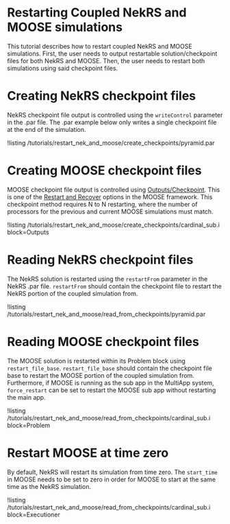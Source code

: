 # Restarting Coupled NekRS and MOOSE simulations

This tutorial describes how to restart coupled NekRS
and MOOSE simulations. First, the user needs to output
restartable solution/checkpoint files for both NekRS and MOOSE.
Then, the user needs to restart both simulations
using said checkpoint files.

# Creating NekRS checkpoint files

NekRS checkpoint file output is controlled
using the `writeControl` parameter in the .par file.
The .par example below only writes a single checkpoint file
at the end of the simulation.

!listing /tutorials/restart_nek_and_moose/create_checkpoints/pyramid.par

# Creating MOOSE checkpoint files

MOOSE checkpoint file output is controlled
using [Outputs/Checkpoint](https://mooseframework.inl.gov/source/outputs/Checkpoint.html).
This is one of the [Restart and Recover](https://mooseframework.inl.gov/application_usage/restart_recover.html)
options in the MOOSE framework. This checkpoint method requires N to N restarting, where the number of processors
for the previous and current MOOSE simulations must match.

!listing /tutorials/restart_nek_and_moose/create_checkpoints/cardinal_sub.i
  block=Outputs

# Reading NekRS checkpoint files

The NekRS solution is restarted using the `restartFrom`
parameter in the NekRS .par file. `restartFrom` should contain the
checkpoint file to restart the NekRS portion of the coupled simulation from.

!listing /tutorials/restart_nek_and_moose/read_from_checkpoints/pyramid.par

# Reading MOOSE checkpoint files

The MOOSE solution is restarted within its Problem block
using `restart_file_base`. `restart_file_base` should contain the
checkpoint file base to restart the MOOSE portion of the
coupled simulation from. Furthermore, if MOOSE is running as the sub app in the MultiApp
system, `force_restart` can be set to restart the MOOSE sub app
without restarting the main app.

!listing /tutorials/restart_nek_and_moose/read_from_checkpoints/cardinal_sub.i
  block=Problem

# Restart MOOSE at time zero

By default, NekRS will restart its simulation from time zero. The `start_time` in MOOSE
needs to be set to zero in order for MOOSE to start at the same time as the NekRS simulation.

!listing /tutorials/restart_nek_and_moose/read_from_checkpoints/cardinal_sub.i
  block=Executioner
